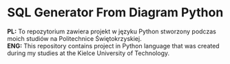 # SQL Generator From Diagram Python
<b>PL:</b> To repozytorium zawiera projekt w języku Python stworzony podczas moich studiów na Politechnice Świętokrzyskiej.<br/> 
<b>ENG:</b> This repository contains project in Python language that was created during my studies at the Kielce University of Technology.
